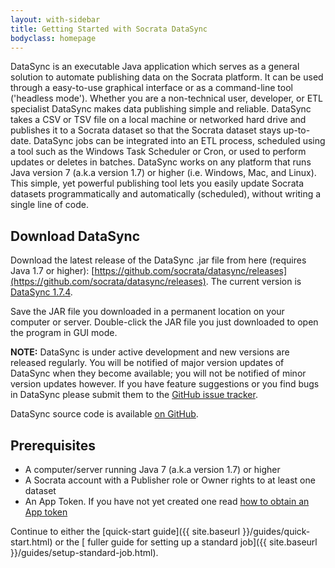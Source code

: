 ```yaml
---
layout: with-sidebar
title: Getting Started with Socrata DataSync
bodyclass: homepage
---
```


DataSync is an executable Java application which serves as a general solution to automate publishing data on the Socrata platform. It can be used through a easy-to-use graphical interface or as a command-line tool ('headless mode'). Whether you are a non-technical user, developer, or ETL specialist DataSync makes data publishing simple and reliable. DataSync takes a CSV or TSV file on a local machine or networked hard drive and publishes it to a Socrata dataset so that the Socrata dataset stays up-to-date. DataSync jobs can be integrated into an ETL process, scheduled using a tool such as the Windows Task Scheduler or Cron, or used to perform updates or deletes in batches. DataSync works on any platform that runs Java version 7 (a.k.a version 1.7) or higher (i.e. Windows, Mac, and Linux). This simple, yet powerful publishing tool lets you easily update Socrata datasets programmatically and automatically (scheduled), without writing a single line of code.

<!--
insert screenshot
-->

## Download DataSync

Download the latest release of the DataSync .jar file from here (requires Java 1.7 or higher):
[https://github.com/socrata/datasync/releases](https://github.com/socrata/datasync/releases). The current version is [DataSync 1.7.4](https://github.com/socrata/datasync/releases/tag/1.7.4).

Save the JAR file you downloaded in a permanent location on your computer or server. Double-click the JAR file you just downloaded to open the program in GUI mode.

**NOTE:** DataSync is under active development and new versions are released regularly. You will be notified of major version updates of DataSync when they become available; you will not be notified of minor version updates however. If you have feature suggestions or you find bugs in DataSync please submit them to the [GitHub issue tracker](https://github.com/socrata/datasync/issues).

DataSync source code is available [on GitHub](https://github.com/socrata/datasync).

## Prerequisites

- A computer/server running Java 7 (a.k.a version 1.7) or higher
- A Socrata account with a Publisher role or Owner rights to at least one dataset
- An App Token. If you have not yet created one read [how to obtain an App token](http://beta.dev.socrata.com/docs/app-tokens.html)


Continue to either the [quick-start guide]({{ site.baseurl }}/guides/quick-start.html) or the [ fuller guide for setting up a standard job]({{ site.baseurl }}/guides/setup-standard-job.html).
